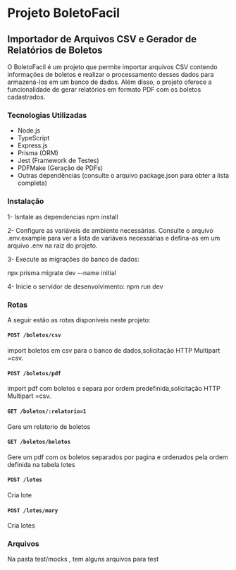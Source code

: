 # Projeto BoletoFacil

## Importador de Arquivos CSV e Gerador de Relatórios de Boletos

O BoletoFacil é um projeto que permite importar arquivos CSV contendo informações de boletos e realizar o processamento desses dados para armazená-los em um banco de dados. Além disso, o projeto oferece a funcionalidade de gerar relatórios em formato PDF com os boletos cadastrados.

### Tecnologias Utilizadas

- Node.js
- TypeScript
- Express.js
- Prisma (ORM)
- Jest (Framework de Testes)
- PDFMake (Geração de PDFs)
- Outras dependências (consulte o arquivo package.json para obter a lista completa)



### Instalação

1- Isntale as dependencias
npm install

2- Configure as variáveis de ambiente necessárias. Consulte o arquivo .env.example para ver a lista de variáveis necessárias e defina-as em um arquivo .env na raiz do projeto.

3- Execute as migrações do banco de dados:

npx prisma migrate dev --name initial

4- Inicie o servidor de desenvolvimento:
npm run dev


### Rotas

A seguir estão as rotas disponíveis neste projeto:

  

#### `POST /boletos/csv`

import boletos em csv para o banco de dados,solicitação HTTP Multipart =csv.

#### `POST /boletos/pdf`

import pdf com boletos e separa por ordem predefinida,solicitação HTTP Multipart =csv.


#### `GET /boletos/:relatorio=1`

Gere um relatorio de boletos 

#### `GET /boletos/boletos`

Gere um pdf com os boletos separados por pagina e ordenados pela ordem definida na tabela lotes

#### `POST /lotes`

Cria lote

#### `POST /lotes/mary`

Cria lotes



### Arquivos 

Na pasta test/mocks , tem alguns arquivos para test
